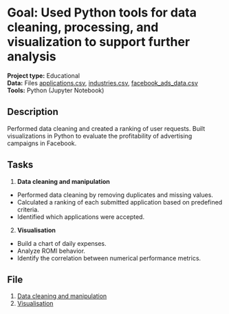 # Goal: Used Python tools for data cleaning, processing, and visualization to support further analysis 
**Project type:** Educational  
**Data:** Files [applications.csv](https://drive.google.com/file/d/1XaRWDDRiw2sSjEorwZ5Pi-ebpJqr1Mk4/view), [industries.csv](https://drive.google.com/file/d/1dC1GhCGP8wx66r6C-kmeSCT0RlTH3s37/view), [facebook_ads_data.csv](https://drive.google.com/file/d/1P51VI_-GaHs8OU4OyHPPWFx70_PY2yxN/view)  
**Tools:** Python (Jupyter Notebook)
## Description
Performed data cleaning and created a ranking of user requests. Built visualizations in Python to evaluate the profitability of advertising campaigns in Facebook.
## Tasks 
1. **Data cleaning and manipulation**
- Performed data cleaning by removing duplicates and missing values.
- Calculated a ranking of each submitted application based on predefined criteria.
- Identified which applications were accepted.  
2. **Visualisation**
- Build a chart of daily expenses.
- Аnalyze ROMI behavior.
- Identify the correlation between numerical performance metrics.  
## File
1. [Data cleaning and manipulation](project2/CleanData_Python.ipynb)
2. [Visualisation](project2/Visual_Python.ipynb)
